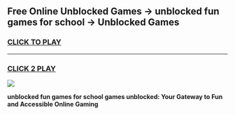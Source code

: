 
## Free Online Unblocked Games → unblocked fun games for school → Unblocked Games
<h3>
<a href="https://premium.freeplayer.one?title=unblocked_fun_games_for_school&ref=21F">CLICK TO PLAY</a></h3>
<hr>

<h3>
<a href="https://premium.freeplayer.one?title=unblocked_fun_games_for_school&ref=21F">CLICK 2 PLAY</a>
  
</h3>

<a href="https://premium.freeplayer.one?title=unblocked_fun_games_for_school&ref=21F/"><img src="https://clearcache.store/games.png"></a>


**unblocked fun games for school games unblocked: Your Gateway to Fun and Accessible Online Gaming**
